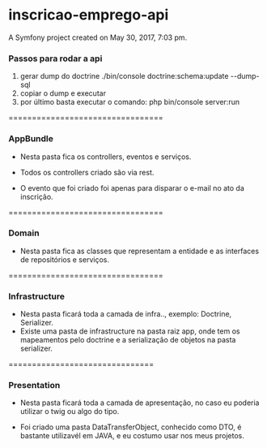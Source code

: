 inscricao-emprego-api
=====================
A Symfony project created on May 30, 2017, 7:03 pm.

### Passos para rodar a api
 
1. gerar dump do doctrine ./bin/console doctrine:schema:update --dump-sql
2. copiar o dump e executar
3. por último basta executar o comando: php bin/console server:run

=================================
### AppBundle

+ Nesta pasta fica os controllers, eventos e serviços.

+ Todos os controllers criado são via rest.

+ O evento que foi criado foi apenas para disparar o e-mail no ato da inscrição.

=================================
### Domain

+ Nesta pasta fica as classes que representam a entidade e as interfaces de repositórios e serviços. 

=================================

### Infrastructure

+ Nesta pasta ficará toda a camada de infra.., exemplo: Doctrine, Serializer.
+ Existe uma pasta de infrastructure na pasta raiz app, onde tem os mapeamentos pelo doctrine e a serialização de objetos na pasta serializer.

===============================
 ### Presentation
 
 + Nesta pasta ficará toda a camada de apresentação, no caso eu poderia utilizar o twig ou algo do tipo.
 
 + Foi criado uma pasta DataTransferObject, conhecido como DTO, é bastante utilizavél em JAVA, e eu costumo usar nos meus projetos.